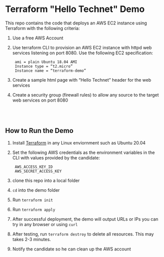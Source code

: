
# Terraform "Hello Technet" Demo

This repo contains the code that deploys an AWS EC2 instance using Terraform with the following criteria:

1. Use a free AWS Account

2. Use terraform CLI to provision an AWS EC2 instance with httpd web services listening on port 8080. Use the following EC2 specification:

        ami = plain Ubuntu 18.04 AMI
        Instance type = “t2.micro”
        Instance name = “terraform-demo”

3. Create a sample html page with “Hello Technet”  header for the web services

4. Create a security group (firewall rules) to allow any source to the target web services on port 8080

<br />
<br />

## How to Run the Demo

1. Install [Terraform](https://www.terraform.io/) in any Linux enviornment such as Ubuntu 20.04

2. Set the following AWS credentials as the environment variables in the CLI with values provided by the candidate:

        AWS_ACCESS_KEY_ID
        AWS_SECRET_ACCESS_KEY

3. clone this repo into a local folder

4. `cd` into the demo folder

5. Run `terraform init`

6. Run `terraform apply`

7. After successful deployment, the demo will output URLs or IPs you can try in any browser or using `curl`

8. After testing, run `terraform destroy` to delete all resources. This may takes 2-3 minutes.

9. Notify the candidate so he can clean up the AWS account
